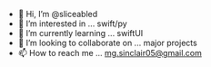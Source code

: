 - 👋 Hi, I’m @sliceabled
- 👀 I’m interested in ... swift/py
- 🌱 I’m currently learning ... swiftUI
- 💞️ I’m looking to collaborate on ... major projects
- 📫 How to reach me ... mg.sinclair05@gmail.com

<!---
sliceabled/sliceabled is a ✨ special ✨ repository because its `README.md` (this file) appears on your GitHub profile.
You can click the Preview link to take a look at your changes.
--->

